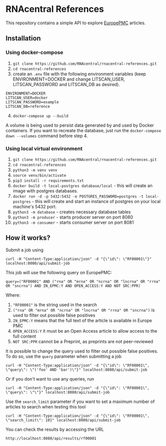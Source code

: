 # RNAcentral References
This repository contains a simple API to explore [EuropePMC](https://europepmc.org/) articles. 

## Installation

###  Using docker-compose

1. `git clone https://github.com/RNAcentral/rnacentral-references.git`
2. `cd rnacentral-references`
3. create an `.env` file with the following environment variables (keep ENVIRONMENT=DOCKER and change LITSCAN_USER,
LITSCAN_PASSWORD and LITSCAN_DB as desired).
```
ENVIRONMENT=DOCKER
LITSCAN_USER=docker
LITSCAN_PASSWORD=example
LITSCAN_DB=reference
```
4. `docker-compose up --build`

A volume is being used to persist data generated by and used by Docker containers. 
If you want to recreate the database, just run the `docker-compose down --volumes` command before step 4. 

### Using local virtual environment

1. `git clone https://github.com/RNAcentral/rnacentral-references.git`
2. `cd rnacentral-references`
3. `python3 -m venv venv`
4. `source venv/bin/activate`
5. `pip3 install -r requirements.txt`
6. `docker build -t local-postgres database/local` - this will create an image with postgres databases.
7. `docker run -d -p 5432:5432 -e POSTGRES_PASSWORD=postgres -t local-postgres` - this will create and start an 
instance of postgres on your local machine's 5432 port.
8. `python3 -m database` - creates necessary database tables
9. `python3 -m producer` - starts producer server on port 8080
10. `python3 -m consumer` - starts consumer server on port 8081

## How it works?

Submit a job using
```
curl -H "Content-Type:application/json" -d "{\"id\": \"RF00001\"}" localhost:8080/api/submit-job
```

This job will use the following query on EuropePMC:
```
query=("RF00001" AND ("rna" OR "mrna" OR "ncrna" OR "lncrna" OR "rrna" OR "sncrna") AND IN_EPMC:Y AND OPEN_ACCESS:Y AND NOT SRC:PPR)
```

Where:
1. `"RF00001"` is the string used in the search
2. `("rna" OR "mrna" OR "ncrna" OR "lncrna" OR "rrna" OR "sncrna")` is used to filter out possible false positives
3. `IN_EPMC:Y` means that the full text of the article is available in Europe PMC
4. `OPEN_ACCESS:Y` it must be an Open Access article to allow access to the full content
5. `NOT SRC:PPR` cannot be a Preprint, as preprints are not peer-reviewed

It is possible to change the query used to filter out possible false positives.
To do so, use the `query` parameter when submitting a job
```
curl -H "Content-Type:application/json" -d "{\"id\": \"RF00001\", \"query\": \"('foo' AND 'bar')\"}" localhost:8080/api/submit-job
```

Or if you don't want to use any queries, run
```
curl -H "Content-Type:application/json" -d "{\"id\": \"RF00001\", \"query\": \"\"}" localhost:8080/api/submit-job
```

Use the `search_limit` parameter if you want to set a maximum number of articles to search when testing this tool
```
curl -H "Content-Type:application/json" -d "{\"id\": \"RF00001\", \"search_limit\": 10}" localhost:8080/api/submit-job
```

You can check the results by accessing the URL
```
http://localhost:8080/api/results/rf00001
```
